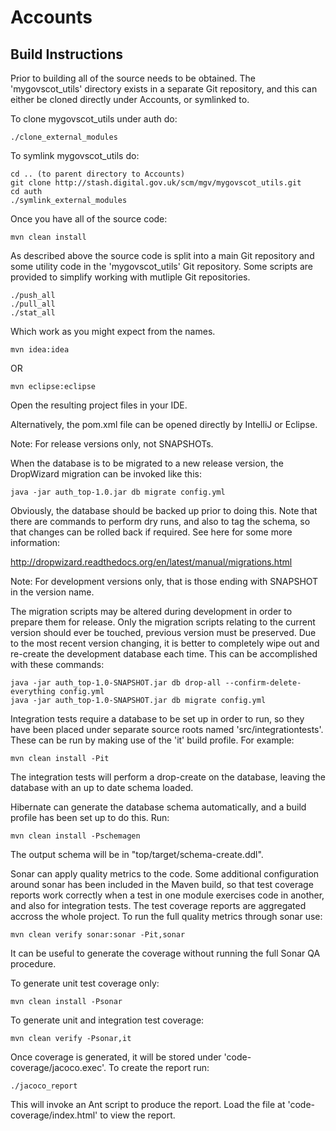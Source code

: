 Accounts
=====

Build Instructions
------------------

Prior to building all of the source needs to be obtained. The 'mygovscot_utils' directory exists in a separate Git repository, and this can either be cloned directly under Accounts, or symlinked to.

To clone mygovscot_utils under auth do:

    ./clone_external_modules

To symlink mygovscot_utils do:

    cd .. (to parent directory to Accounts)
    git clone http://stash.digital.gov.uk/scm/mgv/mygovscot_utils.git
    cd auth
    ./symlink_external_modules

Once you have all of the source code:
    
    mvn clean install


As described above the source code is split into a main Git repository and some utility code in the 'mygovscot_utils' Git repository. Some scripts are provided to simplify working with mutliple Git repositories.

    ./push_all
    ./pull_all
    ./stat_all

Which work as you might expect from the names.
    

    mvn idea:idea

OR

    mvn eclipse:eclipse

Open the resulting project files in your IDE.

Alternatively, the pom.xml file can be opened directly by IntelliJ or Eclipse.    


Note: For release versions only, not SNAPSHOTs.
        
When the database is to be migrated to a new release version, the DropWizard migration can be invoked like this:

    java -jar auth_top-1.0.jar db migrate config.yml

Obviously, the database should be backed up prior to doing this. Note that there are commands to perform dry runs, and also to tag the schema, so that changes can be rolled back if required. See here for some more information:

http://dropwizard.readthedocs.org/en/latest/manual/migrations.html


Note: For development versions only, that is those ending with SNAPSHOT in the version name.

The migration scripts may be altered during development in order to prepare them for release. Only the migration scripts relating to the current version should ever be touched, previous version must be preserved. Due to the most recent version changing, it is better to completely wipe out and re-create the development database each time. This can be accomplished with these commands:

    java -jar auth_top-1.0-SNAPSHOT.jar db drop-all --confirm-delete-everything config.yml
    java -jar auth_top-1.0-SNAPSHOT.jar db migrate config.yml
                

Integration tests require a database to be set up in order to run, so they have been placed under separate source roots named 'src/integrationtests'. These can be run by making use of the 'it' build profile. For example:

    mvn clean install -Pit

The integration tests will perform a drop-create on the database, leaving the database with an up to date schema loaded.


Hibernate can generate the database schema automatically, and a build profile has been set up to do this. Run:

    mvn clean install -Pschemagen

The output schema will be in "top/target/schema-create.ddl".


Sonar can apply quality metrics to the code. Some additional configuration around sonar has been included in the Maven build, so that test coverage reports work correctly when a test in one module exercises code in another, and also for integration tests. The test coverage reports are aggregated accross the whole project. To run the full quality metrics through sonar use:

    mvn clean verify sonar:sonar -Pit,sonar


It can be useful to generate the coverage without running the full Sonar QA procedure.

To generate unit test coverage only:

    mvn clean install -Psonar

To generate unit and integration test coverage:

    mvn clean verify -Psonar,it

Once coverage is generated, it will be stored under 'code-coverage/jacoco.exec'. To create the report run:

    ./jacoco_report

This will invoke an Ant script to produce the report. Load the file at 'code-coverage/index.html' to view the report.